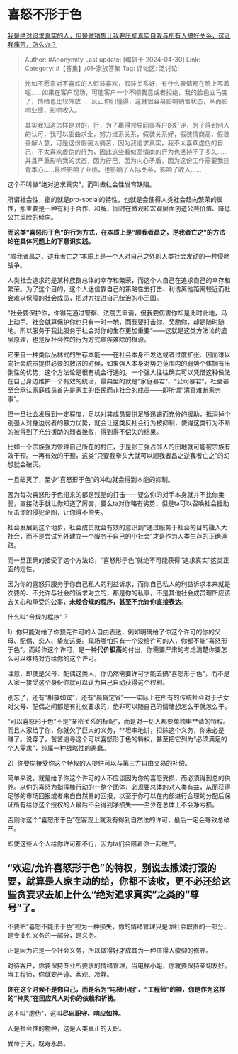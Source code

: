 # 喜怒不形于色
[我是绝对追求真实的人，但是做销售让我要压抑真实自我与所有人搞好关系，这让我痛苦，怎么办？](https://www.zhihu.com/question/654067740/answer/3482809236)

> Author: #Anonymity
> Last update: [编辑于 2024-04-30]
> Link:
> Category: #【答集】/01-家族答集 
> Tag: 
> 评论区:
> 泛讨论:

> 比如不愿意对不喜欢的人假装喜欢，假装关系好，有什么表情都在脸上写着呢……如果在客户现场，可能客户一个不顺我意或者拒绝，我的脸色立马变了，情绪也比较外放……反正你们懂得，这就很容易影响销售状态，从而影响业绩，影响收入。
>
> 其实我知道怎样是对的，行，为了赢得领导同事客户的好评，为了得到别人的认可，我可以委曲求全，努力维系关系，假装关系好，假装情商高，假装善解人意，可是这份假装太痛苦，因为我追求真实，我不太喜欢虚伪的自己，不太喜欢虚伪的行为，因此这些看似高情商的行为也坚持不了多久……并且严重影响我的状态，因为拧巴，因为内心矛盾，因为这份工作需要我违背本心……最终影响了业绩，也影响了人际关系，影响了收入……

这个不叫做“绝对追求真实”，而叫做社会性发育缺陷。

所谓社会性，指的就是pro-social的特性，也就是会使得人类社会趋向繁荣的属性，那主要是一种有利于合作、和解，同时在微观和宏观层面创造公共价值、降低公共风险的倾向。

**而这类“喜怒形于色”的行为方式，在本质上是“顺我者昌之，逆我者亡之”的方法论在具体问题上的下意识实践。**

“顺我者昌之、逆我者亡之”本质上是一个人对自己之外的人类社会发动的一种侵略战争。

人类社会追求的是某种族群总体的幸存和繁荣，而这个人自己在追求自己的幸存和繁荣。为了这个目的，这个人迷信靠自己的策略性去打击、利诱离他距离较近而社会难以保障的社会成员，把对方拉进自己统治的小王国。

“社会要保护你，你得先通过警察、法院去申请，但我要伤害你却是此时此地，马上动手。社会就算保护你也只有一时一地，而我要打击你、奖励你，却是随时随地。所以服务于我比服务于社会对你的生存更加重要”——这就是这类方法论的底层原理，也是反社会性的行为方式痼疾难除的根源。

它来自一种类似丛林式的生存本能——在社会本身不发达或者过度扩张、因而难以向社会成员提供必要的救济的时候，如果强人本身对势力范围内的弱势个体拥有压倒性的优势，这个方法论是很有机会行通的。一个强人往往确实可以凭借这种做法在自己身边维护一个有效的统治，最典型的就是“家庭暴君”、“公司暴君”。社会甚至会承认家庭成员首先是家主的臣民而非社会的成员——即所谓“清官难断家务事”。

但一旦社会发展到一定程度，足以对其成员提供足够迅速而充分的援助，抵消掉个别强人对身边弱者的暴力优势，就会让这类反社会行为被抑制，使得这类行为不断的被得到了充分援助的弱者挫败，得到得不偿失的结果。

比如一个宗族强力管理自己所在的村庄，于是张三强占邻人的田地就可能被宗族有效干预。一再有效的干预，这类“只要我拳头大就可以顺我者昌之逆我者亡之”的幻想就会破灭。

一旦破灭了，至少“喜怒形于色”的冲动就会得到本能的抑制。

因为每次喜怒形于色招来的都是残酷的打击——要么你的对手本身就并不比你柔弱，直接动手就让你知道了厉害，要么ta对你略有劣势，但是ta可以召唤社会援助反击你的侵犯企图，让你得不偿失。

社会发展到这个地步，社会成员就会有效的意识到“通过服务于社会的目的融入大社会，而不是尝试另外建立一个服务于自己的小社会”才是作为人类生存的正确道路。

而一旦正确的接受了这个方法论，“喜怒形于色”就绝不可能获得“追求真实”这类正面的定性。

因为你的喜怒只服务于你自己私人的利益诉求，而你自己私人的利益诉求本来就是次要的、不允许与社会的诉求对立的，那是你的私事，不是其他社会成员理所应该去关心和承受的公事，**未经合规的程序，甚至不允许你直接表达**。

什么叫“合规的程序”？

1）你只能对给了你预先许可的人自由表达，例如明确给了你这个许可的你的父母、配偶、恋人、挚友这类。现场哪怕只有一个没给许可的人，你都不能“喜怒形于色”。而给你这个许可，是一种**代价极高**的付出，你需要严肃的考虑清楚你要怎么可以维持对方给你的这个许可。

注意，即使是父母、配偶这类人，你仍然需要许可才能去搞“喜怒形于色”，而不是人家一接受这个身份你就可以认为自己自动获得这个权利。

别忘了，还有“相敬如宾”，还有“晨昏定省”——实际上在所有的传统社会对于子女对父母、配偶之间都是有礼仪要求的，绝非可以随自己的情绪想怎么干就怎么干。

“可以喜怒形于色”不是“亲密关系的标配”，而是对一切人都要单独申**请的特权。而且人家给了你，你就欠了巨大的义务，**坦率地讲，扣除这个义务，你未必是赚了。说穿了，苦苦追寻这个可以喜怒形于色的特权，甚至把它列为“必须满足的个人需求”，纯属一种战略性的愚蠢。

2）你要向接受你这个特权的人提供可以与第三方自由交易的补偿。

简单来说，就是给予你这个许可的人不应该因为你的喜怒受损，而必须得到总的供养。以你的喜怒为指挥棒行动的一整个团体，必须要总体的对人类有益，从而获得足够的市场回报或者来自自然界的回报，以至于你可以在内部进行合理的分配后保证所有给你这个授权的人最后不会得到净损失——至少在总体上不会净亏损。

否则你这个“喜怒形于色”在客观上就没有得到自然法的许可，最后一定会导致总破产。

即使这些人个人给你许可都不行，因为ta们会陪着你一起破产。

## “欢迎/允许喜怒形于色”的特权，别说去撒泼打滚的要，就算是人家主动的给，你都不该收，更不必还给这些贪妄求去加上什么“绝对追求真实”之类的“尊号”了。 ##

不要把“喜怒不能形于色”视为一种损失，你的情绪管理只是你社会职责的一部分，是专业性义务的一部分，是义务。

正是因为它是一个社会义务，所以做得好才成其为一种值得人敬仰的修养。

对待客户，你要保持专业所要求的情绪管理，当电梯小姐，你就要保持亲切友好。当工程师，你就要严谨、客观、冷静。

**你在这个时候不是你自己，而是名为“电梯小姐”、“工程师”的神，你是作为这样的“神灵”在回应凡人对你的依赖和祈祷。**

这不叫“虚伪”，这叫**尽忠职守、响应如神。**

人是社会性的物种，这是人类真正的天职。

受命于天，既寿永昌。